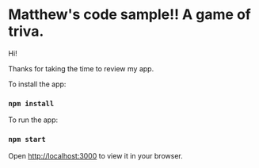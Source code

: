 # Matthew's code sample!!  A game of triva.

Hi!

Thanks for taking the time to review my app.

To install the app:

### `npm install`

To run the app:

### `npm start`

Open [http://localhost:3000](http://localhost:3000) to view it in your browser.

